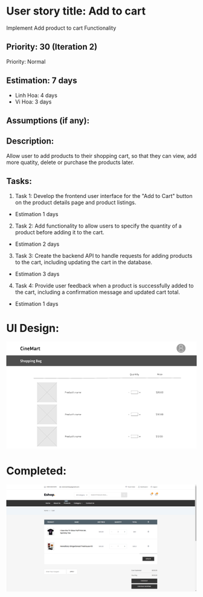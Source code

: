 # User story title: Add to cart
Implement Add product to cart Functionality


## Priority: 30 (Iteration 2)
Priority: Normal

## Estimation: 7 days
* Linh Hoa: 4 days 
* Vi Hoa: 3 days

## Assumptions (if any):

## Description: 
Allow user to add products to their shopping cart, so that they can view, add more quatity, delete or purchase the products later.

## Tasks:
1. Task 1: Develop the frontend user interface for the "Add to Cart" button on the product details page and product listings.
- Estimation 1 days

2. Task 2: Add functionality to allow users to specify the quantity of a product before adding it to the cart.
- Estimation 2 days

3. Task 3: Create the backend API to handle requests for adding products to the cart, including updating the cart in the database.
- Estimation 3 days

4. Task 4: Provide user feedback when a product is successfully added to the cart, including a confirmation message and updated cart total.
- Estimation 1 days

# UI Design:

![alt text](image-13.png)

# Completed:

![alt text](image-14.png)